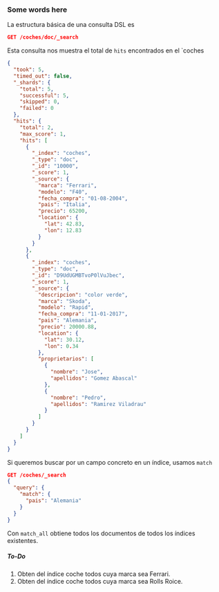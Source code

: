 ### Some words here
La estructura básica de una consulta DSL es
```json
GET /coches/doc/_search
```
Esta consulta nos muestra el total de `hits` encontrados en el `coches

```json
{
  "took": 5,
  "timed_out": false,
  "_shards": {
    "total": 5,
    "successful": 5,
    "skipped": 0,
    "failed": 0
  },
  "hits": {
    "total": 2,
    "max_score": 1,
    "hits": [
      {
        "_index": "coches",
        "_type": "doc",
        "_id": "10000",
        "_score": 1,
        "_source": {
          "marca": "Ferrari",
          "modelo": "F40",
          "fecha_compra": "01-08-2004",
          "pais": "Italia",
          "precio": 65200,
          "location": {
            "lat": 42.83,
            "lon": 12.83
          }
        }
      },
      {
        "_index": "coches",
        "_type": "doc",
        "_id": "D9UdUGMBTvoP0lVuJbec",
        "_score": 1,
        "_source": {
          "descripcion": "color verde",
          "marca": "Skoda",
          "modelo": "Rapid",
          "fecha_compra": "11-01-2017",
          "pais": "Alemania",
          "precio": 20000.88,
          "location": {
            "lat": 30.12,
            "lon": 0.34
          },
          "proprietarios": [
            {
              "nombre": "Jose",
              "apellidos": "Gomez Abascal"
            },
            {
              "nombre": "Pedro",
              "apellidos": "Ramirez Viladrau"
            }
          ]
        }
      }
    ]
  }
}
```
Si queremos buscar por un campo concreto en un índice, usamos `match`
```json
GET /coches/_search
{
  "query": {
    "match": {
      "pais": "Alemania"
    }
  }
}
```
Con `match_all` obtiene todos los documentos de todos los índices existentes.

##### To-Do
1. Obten del índice coche todos cuya marca sea Ferrari.
2. Obten del índice coche todos cuya marca sea Rolls Roice.

